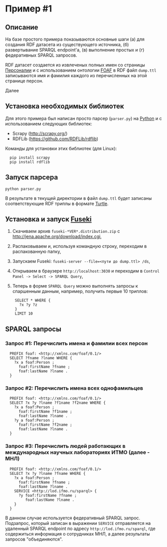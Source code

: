 # Пример #1

## Описание

На базе простого примера показываются основные шаги (а) для создания RDF датасета из существующего источника, (б) развертывание SPARQL endpoint'а, (в) выполнение простых и (г) федеративных SPARQL запросов.

RDF датасет создается из извлеченых полных имен со страницы [Персоналии](http://www.ifmo.ru/person_list/192/66/person_spisok.htm) и с использованием онтологии [FOAF](http://www.foaf-project.org/) в RDF файл `dump.ttl` записываются имя и фамилия каждого из перечисленных на этой странице персон.

Далее 

## Установка необходимых библиотек
Для этого примера был написан просто парсер (`parser.py`) на [Python](http://en.wikipedia.org/wiki/Python_%28programming_language%29) и с использованием следующих библиотек:
 * Scrapy (http://scrapy.org/)
 * RDFLib (https://github.com/RDFLib/rdflib)
 
 Команды для установки этих библиотек (для Linux):
 
      pip install scrapy
      pip install rdflib
      
## Запуск парсера

    python parser.py
    
В результате в текущей директории в файл `dump.ttl` будет записаны соответствующие RDF триплы в формате [Turtle](http://en.wikipedia.org/wiki/Turtle_%28syntax%29).

## Установка и запуск [Fuseki](http://jena.apache.org/documentation/serving_data/)

1. Скачиваем архив `fuseki-*VER*.distribution.zip` с http://jena.apache.org/download/index.cgi,
2. Распаковываем и, используя командную строку, переходим в распакованную папку,
3. Запускаем Fuseki: `fuseki-server --file=<пути до dump.ttl> /ds`,
4. Открываем в браузере `http://localhost:3030` и переходим в `Control Panel -> Select -> SPARQL Query`,
5. Теперь в форме `SPARQL Query` можно выполнять запросы к спаршенным данным, например, получить первые 10 триплов:

        SELECT * WHERE {
          ?x ?y ?z
        } 
        LIMIT 10

## SPARQL запросы
### Запрос #1: Перечислить имена и фамилии всех персон

      PREFIX foaf: <http://xmlns.com/foaf/0.1/>
      SELECT ?fname ?lname WHERE {
        ?x a foaf:Person ;
          foaf:firstName ?fname ;
          foaf:lastName ?lname .
      }

### Запрос #2: Перечислить имена всех однофамильцев

      PREFIX foaf: <http://xmlns.com/foaf/0.1/>
      SELECT ?x ?y ?lname ?f1name ?f2name WHERE {
        ?x a foaf:Person ;
          foaf:firstName ?f1name ;
          foaf:lastName ?lname .
        ?y a foaf:Person ;
          foaf:firstName ?f2name ;
          foaf:lastName ?lname .
      }

### Запрос #3: Перечислить людей работающих в международных научных лабораториях ИТМО (далее - МНЛ)

      PREFIX foaf: <http://xmlns.com/foaf/0.1/>
      SELECT ?x ?y ?lname ?fname WHERE {
        ?x a foaf:Person ;
          foaf:firstName ?fname ;
          foaf:lastName ?lname .
        SERVICE <http://lod.ifmo.ru/sparql> {
          ?y foaf:firstName ?fname ;
             foaf:lastName ?lname .
        }
      }

В данном случае используется федеративный SPARQL запрос. Подзапрос, который записан в выражении `SERVICE` отправляется на удаленный SPARQL endpoint по адресу `http://lod.ifmo.ru/sparql`, где содержиться информация о сотрудниках МНЛ, а далее результаты запросов "объединяются".
